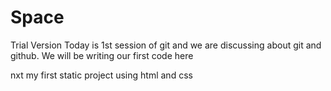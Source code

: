 # Space
Trial Version
Today is 1st session of git and we are discussing about git and github.
We will be writing our first code here

nxt 
my first static project using html and css 
